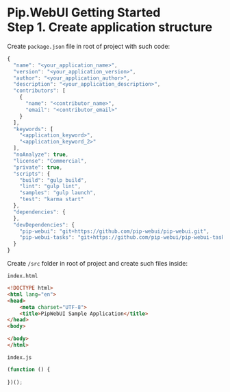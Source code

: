 # Pip.WebUI Getting Started <br/> Step 1. Create application structure

Create `package.json` file in root of project with such code:

```javascript
{
  "name": "<your_application_name>",
  "version": "<your_application_version>",
  "author": "<your_application_author>",
  "description": "<your_application_description>",
  "contributors": [
    {
      "name": "<contributor_name>",
      "email": "<contributor_email>"
    }
  ],
  "keywords": [
    "<application_keyword>",
    "<application_keyword_2>"
  ],
  "noAnalyze": true,
  "license": "Commercial",
  "private": true,
  "scripts": {
    "build": "gulp build",
    "lint": "gulp lint",
    "samples": "gulp launch",
    "test": "karma start"
  },
  "dependencies": {
  },
  "devDependencies": {
    "pip-webui": "git+https://github.com/pip-webui/pip-webui.git",
    "pip-webui-tasks": "git+https://github.com/pip-webui/pip-webui-tasks.git"
  }
}

```

Create `/src` folder in root of project and create such files inside:

`index.html`

```html
<!DOCTYPE html>
<html lang="en">
<head>
    <meta charset="UTF-8">
    <title>PipWebUI Sample Application</title>
</head>
<body>

</body>
</html>
```

`index.js`

```javascript
(function () {
    
})();
```